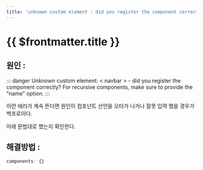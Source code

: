 ```yaml
---
title: 'unknown custom element : did you register the component correctly?'
---
```


# {{ $frontmatter.title }}



## 원인 : 

::: danger
Unknown custom element: < navbar > - did you register the component correctly? For recursive components, make sure to provide the "name" option. 
:::


이런 에러가 계속 뜬다면 원인이 컴포넌트 선언을 오타가 나거나 잘못 입력 했을 경우가 백프로이다.

아래 문법대로 했는지 확인한다.


## 해결방법 :

```js
components: {}
```








